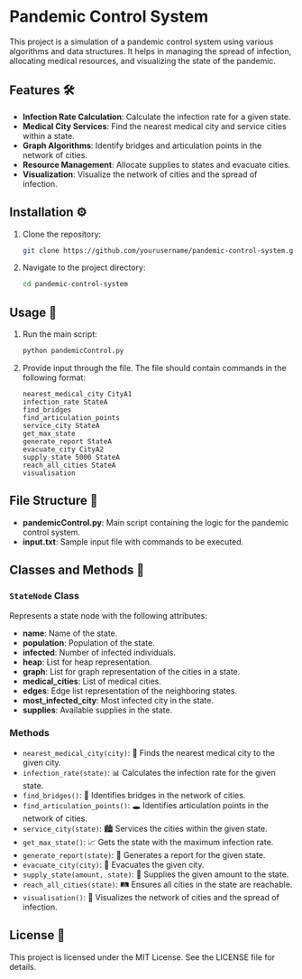 # Pandemic Control System  

This project is a simulation of a pandemic control system using various algorithms and data structures. It helps in managing the spread of infection, allocating medical resources, and visualizing the state of the pandemic.  

## Features 🛠️  

- **Infection Rate Calculation**: Calculate the infection rate for a given state.  
- **Medical City Services**: Find the nearest medical city and service cities within a state.  
- **Graph Algorithms**: Identify bridges and articulation points in the network of cities.  
- **Resource Management**: Allocate supplies to states and evacuate cities.  
- **Visualization**: Visualize the network of cities and the spread of infection.  

## Installation ⚙️  

1. Clone the repository:  
    ```sh  
    git clone https://github.com/yourusername/pandemic-control-system.git  
    ```  
2. Navigate to the project directory:  
    ```sh  
    cd pandemic-control-system  
    ```  

## Usage 🚀  

1. Run the main script:  
    ```sh  
    python pandemicControl.py  
    ```  
2. Provide input through the file. The file should contain commands in the following format:  
    ```plaintext  
    nearest_medical_city CityA1  
    infection_rate StateA  
    find_bridges  
    find_articulation_points  
    service_city StateA  
    get_max_state  
    generate_report StateA  
    evacuate_city CityA2  
    supply_state 5000 StateA  
    reach_all_cities StateA  
    visualisation  
    ```  

## File Structure 📂  

- **pandemicControl.py**: Main script containing the logic for the pandemic control system.  
- **input.txt**: Sample input file with commands to be executed.  

## Classes and Methods 📘  

### `StateNode` Class  

Represents a state node with the following attributes:  
- **name**: Name of the state.  
- **population**: Population of the state.  
- **infected**: Number of infected individuals.  
- **heap**: List for heap representation.  
- **graph**: List for graph representation of the cities in a state.  
- **medical_cities**: List of medical cities.  
- **edges**: Edge list representation of the neighboring states.  
- **most_infected_city**: Most infected city in the state.  
- **supplies**: Available supplies in the state.  

### Methods  

- `nearest_medical_city(city)`: 🏥 Finds the nearest medical city to the given city.  
- `infection_rate(state)`: 📊 Calculates the infection rate for the given state.  
- `find_bridges()`: 🌉 Identifies bridges in the network of cities.  
- `find_articulation_points()`: 🕳️ Identifies articulation points in the network of cities.  
- `service_city(state)`: 🏙️ Services the cities within the given state.  
- `get_max_state()`: 📈 Gets the state with the maximum infection rate.  
- `generate_report(state)`: 📝 Generates a report for the given state.  
- `evacuate_city(city)`: 🚨 Evacuates the given city.  
- `supply_state(amount, state)`: 🚚 Supplies the given amount to the state.  
- `reach_all_cities(state)`: 🛤️ Ensures all cities in the state are reachable.  
- `visualisation()`: 🎥 Visualizes the network of cities and the spread of infection.  

## License 📜  

This project is licensed under the MIT License. See the LICENSE file for details.  
